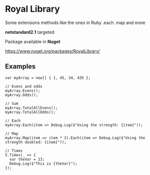 # Royal Library

Some extensions methods like the ones in Ruby .each .map and more


**netstandard2.1** targeted

Package available in **Nuget**

https://www.nuget.org/packages/RoyalLibrary/


## Examples

```
var myArray = new[] { 1, 45, 34, 435 };

// Evens and odds
myArray.Evens();
myArray.Odds();

// Sum
myArray.TotalAllEvens();
myArray.TotalAllOdds();

// Each
myArray.Each(item => Debug.Log($"Using the strength: {item}"));

// Map
myArray.Map(item => item * 2).Each(item => Debug.Log($"Using the strength doubled: {item}"));

// Times
5.Times(_ => {
  var theVar = 13;
  Debug.Log($"This is {theVar}");
});
```
